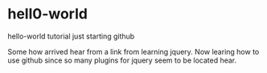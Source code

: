 # hell0-world
hello-world tutorial just starting github

Some how arrived hear from a link from learning jquery. Now learing how to use github since so many plugins for jquery seem to be located hear.
